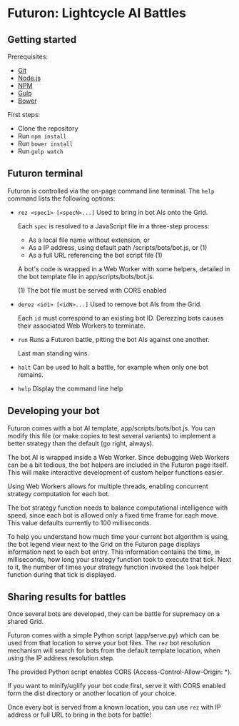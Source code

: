 Futuron: Lightcycle AI Battles
==============================

Getting started
---------------

Prerequisites:
* [Git](http://git-scm.com/)
* [Node.js](http://nodejs.org/)
* [NPM](https://npmjs.org/)
* [Gulp](http://gulpjs.com/)
* [Bower](http://bower.io/)

First steps:
* Clone the repository
* Run `npm install`
* Run `bower install`
* Run `gulp watch`

Futuron terminal
----------------

Futuron is controlled via the on-page command line terminal. The `help` command lists
the following options:

* `rez <spec1> [<specN>...]` Used to bring in bot AIs onto the Grid.

  Each `spec` is resolved to a JavaScript file in a three-step process:
  * As a local file name without extension, or
  * As a IP address, using default path /scripts/bots/bot.js, or (1)
  * As a full URL referencing the bot script file (1)
  
  A bot's code is wrapped in a Web Worker with some helpers, detailed in the bot
  template file in app/scripts/bots/bot.js.
  
  (1) The bot file must be served with CORS enabled
  
* `derez <id1> [<idN>...]` Used to remove bot AIs from the Grid.

  Each `id` must correspond to an existing bot ID. Derezzing bots causes their
  associated Web Workers to terminate.
  
* `run` Runs a Futuron battle, pitting the bot AIs against one another.

  Last man standing wins.
  
* `halt` Can be used to halt a battle, for example when only one bot remains.

* `help` Display the command line help

Developing your bot
-------------------

Futuron comes with a bot AI template, app/scripts/bots/bot.js. You can modify this
file (or make copies to test several variants) to implement a better strategy than the
default (go right, always).

The bot AI is wrapped inside a Web Worker. Since debugging Web Workers can be a bit
tedious, the bot helpers are included in the Futuron page itself. This will make
interactive development of custom helper functions easier.

Using Web Workers allows for multiple threads, enabling concurrent strategy computation
for each bot.

The bot strategy function needs to balance computational intelligence with speed, since
each bot is allowed only a fixed time frame for each move. This value defaults currently
to 100 milliseconds.

To help you understand how much time your current bot algorithm is using, the bot legend
view next to the Grid on the Futuron page displays information next to each bot entry.
This information contains the time, in milliseconds, how long your strategy function took
to execute that tick. Next to it, the number of times your strategy function invoked the
`look` helper function during that tick is displayed.

Sharing results for battles
---------------------------

Once several bots are developed, they can be battle for supremacy on a shared Grid.

Futuron comes with a simple Python script (app/serve.py) which can be used from that
location to serve your bot files. The `rez` bot resolution mechanism will search for
bots from the default template location, when using the IP address resolution step.

The provided Python script enables CORS (Access-Control-Allow-Origin: \*).

If you want to minify/uglify your bot code first, serve it with CORS enabled form the
dist directory or another location of your choice.

Once every bot is served from a known location, you can use `rez` with IP address or full
URL to bring in the bots for battle!